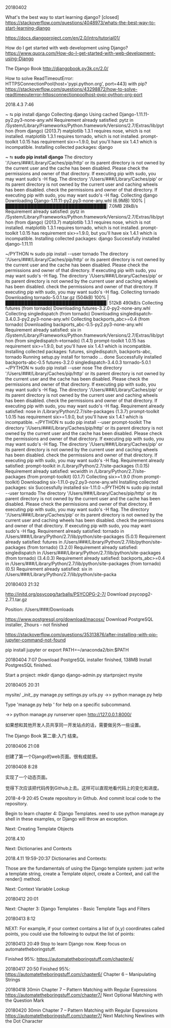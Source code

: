 20180402

What's the best way to start learning django? [closed]
https://stackoverflow.com/questions/4048973/whats-the-best-way-to-start-learning-django

https://docs.djangoproject.com/en/2.0/intro/tutorial01/

How do I get started with web development using Django?
https://www.quora.com/How-do-I-get-started-with-web-development-using-Django

The Django Book
http://djangobook.py3k.cn/2.0/

How to solve ReadTimeoutError: HTTPSConnectionPool(host='pypi.python.org', port=443) with pip?
https://stackoverflow.com/questions/43298872/how-to-solve-readtimeouterror-httpsconnectionpoolhost-pypi-python-org-port


2018.4.3 7:46

~ ⮀ pip install django
Collecting django
 Using cached Django-1.11.11-py2.py3-none-any.whl
Requirement already satisfied: pytz in /System/Library/Frameworks/Python.framework/Versions/2.7/Extras/lib/python (from django) (2013.7)
matplotlib 1.3.1 requires nose, which is not installed.
matplotlib 1.3.1 requires tornado, which is not installed.
prompt-toolkit 1.0.15 has requirement six>=1.9.0, but you'll have six 1.4.1 which is incompatible.
Installing collected packages: django

~ ⮀ **sudo pip install django**
The directory '/Users/###/Library/Caches/pip/http' or its parent directory is not owned by the current user and the cache has been disabled. Please check the permissions and owner of that directory. If executing pip with sudo, you may want sudo's -H flag.
The directory '/Users/###/Library/Caches/pip' or its parent directory is not owned by the current user and caching wheels has been disabled. check the permissions and owner of that directory. If executing pip with sudo, you may want sudo's -H flag.
Collecting django
 Downloading Django-1.11.11-py2.py3-none-any.whl (6.9MB)
   100% |████████████████████████████████| 7.0MB 28kB/s
Requirement already satisfied: pytz in /System/Library/Frameworks/Python.framework/Versions/2.7/Extras/lib/python (from django) (2013.7)
matplotlib 1.3.1 requires nose, which is not installed.
matplotlib 1.3.1 requires tornado, which is not installed.
prompt-toolkit 1.0.15 has requirement six>=1.9.0, but you'll have six 1.4.1 which is incompatible.
Installing collected packages: django
Successfully installed django-1.11.11


~/PYTHON ⮀ sudo pip install --user tornado
The directory '/Users/###/Library/Caches/pip/http' or its parent directory is not owned by the current user and the cache has been disabled. Please check the permissions and owner of that directory. If executing pip with sudo, you may want sudo's -H flag.
The directory '/Users/###/Library/Caches/pip' or its parent directory is not owned by the current user and caching wheels has been disabled. check the permissions and owner of that directory. If executing pip with sudo, you may want sudo's -H flag.
Collecting tornado
 Downloading tornado-5.0.1.tar.gz (504kB)
   100% |████████████████████████████████| 512kB 490kB/s
Collecting futures (from tornado)
 Downloading futures-3.2.0-py2-none-any.whl
Collecting singledispatch (from tornado)
 Downloading singledispatch-3.4.0.3-py2.py3-none-any.whl
Collecting backports_abc>=0.4 (from tornado)
 Downloading backports_abc-0.5-py2.py3-none-any.whl
Requirement already satisfied: six in /System/Library/Frameworks/Python.framework/Versions/2.7/Extras/lib/python (from singledispatch->tornado) (1.4.1)
prompt-toolkit 1.0.15 has requirement six>=1.9.0, but you'll have six 1.4.1 which is incompatible.
Installing collected packages: futures, singledispatch, backports-abc, tornado
 Running setup.py install for tornado ... done
Successfully installed backports-abc-0.5 futures-3.2.0 singledispatch-3.4.0.3 tornado-5.0.1
~/PYTHON ⮀ sudo pip install --user nose
The directory '/Users/###/Library/Caches/pip/http' or its parent directory is not owned by the current user and the cache has been disabled. Please check the permissions and owner of that directory. If executing pip with sudo, you may want sudo's -H flag.
The directory '/Users/###/Library/Caches/pip' or its parent directory is not owned by the current user and caching wheels has been disabled. check the permissions and owner of that directory. If executing pip with sudo, you may want sudo's -H flag.
Requirement already satisfied: nose in /Library/Python/2.7/site-packages (1.3.7)
prompt-toolkit 1.0.15 has requirement six>=1.9.0, but you'll have six 1.4.1 which is incompatible.
~/PYTHON ⮀ sudo pip install --user prompt-toolkit
The directory '/Users/###/Library/Caches/pip/http' or its parent directory is not owned by the current user and the cache has been disabled. Please check the permissions and owner of that directory. If executing pip with sudo, you may want sudo's -H flag.
The directory '/Users/###/Library/Caches/pip' or its parent directory is not owned by the current user and caching wheels has been disabled. check the permissions and owner of that directory. If executing pip with sudo, you may want sudo's -H flag.
Requirement already satisfied: prompt-toolkit in /Library/Python/2.7/site-packages (1.0.15)
Requirement already satisfied: wcwidth in /Library/Python/2.7/site-packages (from prompt-toolkit) (0.1.7)
Collecting six>=1.9.0 (from prompt-toolkit)
 Downloading six-1.11.0-py2.py3-none-any.whl
Installing collected packages: six
Successfully installed six-1.11.0
~/PYTHON ⮀ sudo pip install --user tornado
The directory '/Users/###/Library/Caches/pip/http' or its parent directory is not owned by the current user and the cache has been disabled. Please check the permissions and owner of that directory. If executing pip with sudo, you may want sudo's -H flag.
The directory '/Users/###/Library/Caches/pip' or its parent directory is not owned by the current user and caching wheels has been disabled. check the permissions and owner of that directory. If executing pip with sudo, you may want sudo's -H flag.
Requirement already satisfied: tornado in /Users/###/Library/Python/2.7/lib/python/site-packages (5.0.1)
Requirement already satisfied: futures in /Users/###/Library/Python/2.7/lib/python/site-packages (from tornado) (3.2.0)
Requirement already satisfied: singledispatch in /Users/###/Library/Python/2.7/lib/python/site-packages (from tornado) (3.4.0.3)
Requirement already satisfied: backports_abc>=0.4 in /Users/###/Library/Python/2.7/lib/python/site-packages (from tornado) (0.5)
Requirement already satisfied: six in /Users/###/Library/Python/2.7/lib/python/site-packa


20180403 21:32

http://initd.org/psycopg/tarballs/PSYCOPG-2-7/
Download psycopg2-2.7.1.tar.gz

Position: /Users/###/Downloads


https://www.postgresql.org/download/macosx/
Download PostgreSQL installer, 2hours - not finished


https://stackoverflow.com/questions/35313876/after-installing-with-pip-jupyter-command-not-found

pip install jupyter
or
export PATH=~/anaconda2/bin:$PATH


20180404 7:07
Download PostgreSQL installer finished, 138MB
Install PostgresSQL finished.

Start a project:
mkdir django
django-admin.py startproject mysite


20180405 20:31

mysite/
    \__init__.py
    manage.py
    settings.py
    urls.py
->> python manage.py help

Type 'manage.py help <subcommand>' for help on a specific subcommand.

->> python manage.py runserver
open http://127.0.0.1:8000/

如果想和其他开发人员共享同一开发站点的话，需要做另外一些设置。

The Django Book 第二章:入门 结束。

20180406 21:08

创建了第一个Django的web页面。很有成就感。

20180408 8:28

实现了一个动态页面。

觉得下次应该把代码传到Github上去。这样可以直观地看代码上的变化和进度。

2018-4-9 20:45
Create repository in Github. And commit local code to the repository.

Begin to learn chapter 4: Django Templates.
need to use python manage.py shell in these examples, or Django will throw an exception.

Next: Creating Template Objects

2018.4.10

Next: Dictionaries and Contexts

2018.4.11 19:59-20:37
Dictionaries and Contexts:

Those are the fundamentals of using the Django template system: just write a template string, create a Template object, create a Context, and call the render() method.

Next: Context Variable Lookup

20180412 20:01

Next:
Chapter 3: Django Templates - Basic Template Tags and Filters

20180413 8:12

NEXT: For example, if your context contains a list of (x,y) coordinates called points, you could use the following to output the list of points:

20180413 20:49
Stop to learn Django now. Keep focus on automatetheboringstuff.

Finished 95%:
https://automatetheboringstuff.com/chapter4/

20180417 20:50
Finished 95%:
https://automatetheboringstuff.com/chapter6/
Chapter 6 – Manipulating Strings

20180418 30min
Chapter 7 – Pattern Matching with Regular Expressions
https://automatetheboringstuff.com/chapter7/
Next
Optional Matching with the Question Mark

20180420 30min
Chapter 7 – Pattern Matching with Regular Expressions
https://automatetheboringstuff.com/chapter7/
Next
Matching Newlines with the Dot Character
